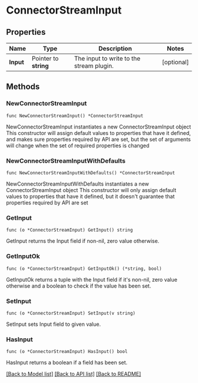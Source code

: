 # ConnectorStreamInput

## Properties

Name | Type | Description | Notes
------------ | ------------- | ------------- | -------------
**Input** | Pointer to **string** | The input to write to the stream plugin. | [optional] 

## Methods

### NewConnectorStreamInput

`func NewConnectorStreamInput() *ConnectorStreamInput`

NewConnectorStreamInput instantiates a new ConnectorStreamInput object
This constructor will assign default values to properties that have it defined,
and makes sure properties required by API are set, but the set of arguments
will change when the set of required properties is changed

### NewConnectorStreamInputWithDefaults

`func NewConnectorStreamInputWithDefaults() *ConnectorStreamInput`

NewConnectorStreamInputWithDefaults instantiates a new ConnectorStreamInput object
This constructor will only assign default values to properties that have it defined,
but it doesn't guarantee that properties required by API are set

### GetInput

`func (o *ConnectorStreamInput) GetInput() string`

GetInput returns the Input field if non-nil, zero value otherwise.

### GetInputOk

`func (o *ConnectorStreamInput) GetInputOk() (*string, bool)`

GetInputOk returns a tuple with the Input field if it's non-nil, zero value otherwise
and a boolean to check if the value has been set.

### SetInput

`func (o *ConnectorStreamInput) SetInput(v string)`

SetInput sets Input field to given value.

### HasInput

`func (o *ConnectorStreamInput) HasInput() bool`

HasInput returns a boolean if a field has been set.


[[Back to Model list]](../README.md#documentation-for-models) [[Back to API list]](../README.md#documentation-for-api-endpoints) [[Back to README]](../README.md)


